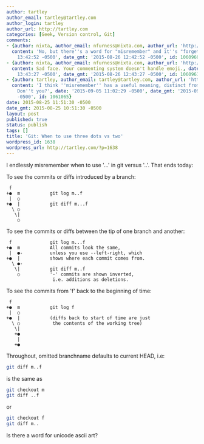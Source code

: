 ```yaml
---
author: tartley
author_email: tartley@tartley.com
author_login: tartley
author_url: http://tartley.com
categories: [Geek, Version control, Git]
comments:
- {author: nixta, author_email: nfurness@nixta.com, author_url: 'http://nixtasinks.nixta.com',
  content: 'No, but there''s a word for "misremember" and it''s "forget" ', date: '2015-08-26
    13:42:52 -0500', date_gmt: '2015-08-26 12:42:52 -0500', id: 1060960}
- {author: nixta, author_email: nfurness@nixta.com, author_url: 'http://nixtasinks.nixta.com',
  content: Sad face. Your commenting system doesn't handle emoji., date: '2015-08-26
    13:43:27 -0500', date_gmt: '2015-08-26 12:43:27 -0500', id: 1060961}
- {author: tartley, author_email: tartley@tartley.com, author_url: 'http://tartley.com',
  content: 'I think ''misremember'' has a useful meaning, distinct from ''forget''.
    Don''t you?', date: '2015-09-05 11:02:29 -0500', date_gmt: '2015-09-05 10:02:29
    -0500', id: 1061065}
date: 2015-08-25 11:51:30 -0500
date_gmt: 2015-08-25 10:51:30 -0500
layout: post
published: true
status: publish
tags: []
title: 'Git: When to use three dots vs two'
wordpress_id: 1638
wordpress_url: http://tartley.com/?p=1638
---
```


I endlessly misremember when to use '...' in git versus '..'. That ends
today:

To see the commits or diffs introduced by a branch:

     f
    +●  m           git log m..f
     |  ○
    +●  |           git diff m...f
      \ ○
       \|
        ○

To see the commits or diffs between the tip of one branch and another:

     f              git log m...f
    +●  m           All commits look the same,
     |  ●-          unless you use --left-right, which
    +●  |           shows where each commit comes from.
      \ ●-
       \|           git diff m..f
        ○           '-' commits are shown inverted,
                     i.e. additions as deletions.

To see the commits from 'f' back to the beginning of time:

     f
    +●  m           git log f
     |  ○
    +●  |           (diffs back to start of time are just
      \ ○            the contents of the working tree)
       \|
       +●
        |
       +●

Throughout, omitted branchname defaults to current HEAD, i.e:

``` bash
git diff m..f
```

is the same as

``` bash
git checkout m
git diff ..f
```

or

``` bash
git checkout f
git diff m..
```

Is there a word for unicode ascii art?
